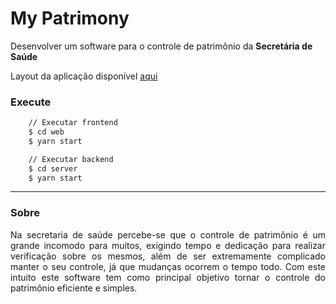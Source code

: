# My Patrimony

Desenvolver um software para o controle de patrimônio da **Secretária de Saúde**

Layout da aplicação disponível [aqui](https://www.figma.com/file/UZH4KDbmpU3hNEVzKm2WRA/My-Patrimony-web)

### Execute

```bash
    // Executar frontend
    $ cd web
    $ yarn start

    // Executar backend
    $ cd server
    $ yarn start

```

---

### Sobre

<p align="justify">
Na secretaria de saúde percebe-se que o controle de patrimônio é um grande incomodo para muitos, exigindo tempo e dedicação para realizar verificação sobre os mesmos,
além de ser extremamente complicado manter o seu controle, já que mudanças ocorrem o tempo todo.
Com este intuito este software tem como principal objetivo tornar o controle do patrimônio eficiente e simples.
</p>
